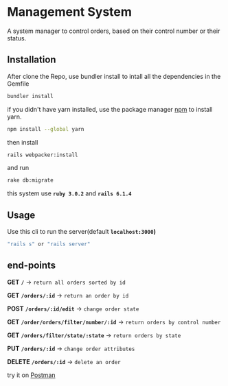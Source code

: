 # Management System
A system manager to control orders, based on their control number or their status.


## Installation

After clone the Repo, use bundler install to intall all the dependencies in the Gemfile

```bash
bundler install
```

if you didn't have yarn installed, use the package manager [npm](https://docs.npmjs.com/cli/v7/commands/npm-install) to install yarn.

```bash
npm install --global yarn
```

then install

```bash
rails webpacker:install
```

and run

```bash
rake db:migrate
```

this system use **``ruby 3.0.2``** and **``rails 6.1.4``**

## Usage

Use this cli to run the server(default **`localhost:3000`)**

```bash
"rails s" or "rails server"
```

## end-points

**GET**   **`/`** -> `return all orders sorted by id`
 
**GET**   **`/orders/:id`** -> `return an order by id`

**POST**   **`/orders/:id/edit`** -> `change order state`

**GET**   **`/order/orders/filter/number/:id`** -> `return orders by control number`

**GET**   **`/orders/filter/state/:state`** -> `return orders by state`

**PUT**   **`/orders/:id`** -> `change order attributes`

**DELETE**   **`/orders/:id`** -> `delete an order`

try it on [Postman](https://www.postman.com/)
